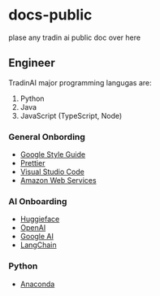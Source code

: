 # docs-public

plase any tradin ai public doc over here

## Engineer

TradinAI major programming langugas are:

1. Python
2. Java
3. JavaScript (TypeScript, Node)

### General Onbording

* [Google Style Guide](https://google.github.io/styleguide/)
* [Prettier](https://prettier.io/)
* [Visual Studio Code](https://code.visualstudio.com/)
* [Amazon Web Services](https://aws.amazon.com/)

### AI Onboarding

* [Huggieface](https://huggingface.co/)
* [OpenAI](https://openai.com/)
* [Google AI](https://ai.google/)
* [LangChain](https://www.langchain.com/)

### Python

* [Anaconda](https://anaconda.org/)
